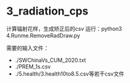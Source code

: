 # 3_radiation_cps
计算辐射花样，生成矫正后的csv
运行：python3 4.Runme.RemoveRadDraw.py

需要的输入文件：  
  * ./SWChinaVs_CUM_2020.txt
  * ./PREM_1s.csv 
  * ./5.health/3.health10to8.5.csv等若干csv文件
